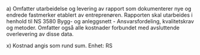 a) Omfatter utarbeidelse og levering av rapport som dokumenterer nye og endrede fastmerker etablert av entreprenøren. Rapporten skal utarbeides i henhold til NS 3580 Bygg- og anleggsnett - Ansvarsfordeling, kvalitetskrav og metoder. Omfatter også alle kostnader forbundet med avsluttende overlevering av disse data.

x) Kostnad angis som rund sum. Enhet: RS

